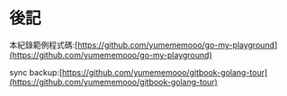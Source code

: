 # 後記

本紀錄範例程式碼:[https://github.com/yumememooo/go-my-playground](https://github.com/yumememooo/go-my-playground)

sync backup:[https://github.com/yumememooo/gitbook-golang-tour](https://github.com/yumememooo/gitbook-golang-tour)
